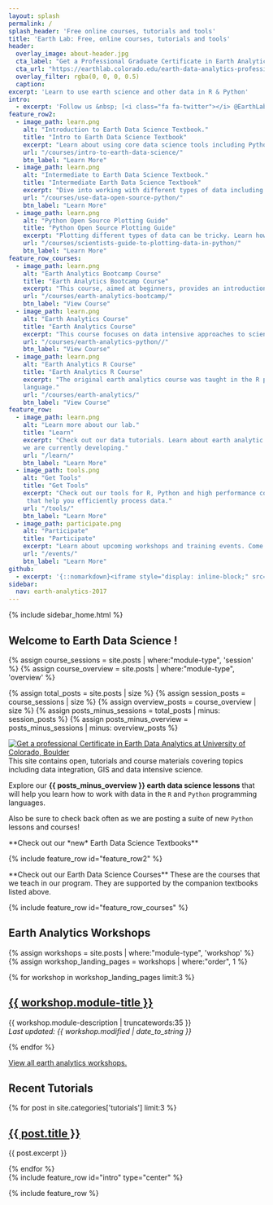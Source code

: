 ```yaml
---
layout: splash
permalink: /
splash_header: 'Free online courses, tutorials and tools'
title: 'Earth Lab: Free, online courses, tutorials and tools'
header:
  overlay_image: about-header.jpg
  cta_label: "Get a Professional Graduate Certificate in Earth Analytics"
  cta_url: "https://earthlab.colorado.edu/earth-data-analytics-professional-graduate-certificate?utm_source=eds&utm_medium=website&utm_campaign=certificate-2018"
  overlay_filter: rgba(0, 0, 0, 0.5)
  caption:
excerpt: 'Learn to use earth science and other data in R & Python'
intro:
  - excerpt: 'Follow us &nbsp; [<i class="fa fa-twitter"></i> @EarthLabCU](https://twitter.com/EarthLabCU){: .btn .btn--twitter}'
feature_row2:
  - image_path: learn.png
    alt: "Introduction to Earth Data Science Textbook."
    title: "Intro to Earth Data Science Textbook"
    excerpt: "Learn about using core data science tools including Python programming, Git, GitHub and Bash to support developing scientific data workflows in Open Source Python."
    url: "/courses/intro-to-earth-data-science/"
    btn_label: "Learn More"
  - image_path: learn.png
    alt: "Intermediate to Earth Data Science Textbook."
    title: "Intermediate Earth Data Science Textbook"
    excerpt: "Dive into working with different types of data including GIS, remote sensing, twitter data and more. Explore different data types and structures including geotiff, HDF, CSV, & JSON."
    url: "/courses/use-data-open-source-python/"
    btn_label: "Learn More"
  - image_path: learn.png
    alt: "Python Open Source Plotting Guide"
    title: "Python Open Source Plotting Guide"
    excerpt: "Plotting different types of data can be tricky. Learn how to create maps, plot time series data and more in this open source Python plotting guidebook."
    url: "/courses/scientists-guide-to-plotting-data-in-python/"
    btn_label: "Learn More"
feature_row_courses:
  - image_path: learn.png
    alt: "Earth Analytics Bootcamp Course"
    title: "Earth Analytics Bootcamp Course"
    excerpt: "This course, aimed at beginners, provides an introduction to core scientific programming skills in Python, version control using Git and GitHub and command line using Bash."
    url: "/courses/earth-analytics-bootcamp/"
    btn_label: "View Course"
  - image_path: learn.png
    alt: "Earth Analytics Course"
    title: "Earth Analytics Course"
    excerpt: "This course focuses on data intensive approaches to science challenges. The second in a series of 3 courses that make up our professional program."
    url: "/courses/earth-analytics-python//"
    btn_label: "View Course"
  - image_path: learn.png
    alt: "Earth Analytics R Course"
    title: "Earth Analytics R Course"
    excerpt: "The original earth analytics course was taught in the R programming
    language."
    url: "/courses/earth-analytics/"
    btn_label: "View Course"
feature_row:
  - image_path: learn.png
    alt: "Learn more about our lab."
    title: "Learn"
    excerpt: "Check out our data tutorials. Learn about earth analytic focused courses and programs
    we are currently developing."
    url: "/learn/"
    btn_label: "Learn More"
  - image_path: tools.png
    alt: "Get Tools"
    title: "Get Tools"
    excerpt: "Check out our tools for R, Python and high performance computing environments
     that help you efficiently process data."
    url: "/tools/"
    btn_label: "Learn More"
  - image_path: participate.png
    alt: "Participate"
    title: "Participate"
    excerpt: "Learn about upcoming workshops and training events. Come to our weekly data meetup or suggest a topic for us to cover!"
    url: "/events/"
    btn_label: "Learn More"
github:
  - excerpt: '{::nomarkdown}<iframe style="display: inline-block;" src="https://ghbtns.com/github-btn.html?user=mmistakes&repo=minimal-mistakes&type=star&count=true&size=large" frameborder="0" scrolling="0" width="160px" height="30px"></iframe> <iframe style="display: inline-block;" src="https://ghbtns.com/github-btn.html?user=mmistakes&repo=minimal-mistakes&type=fork&count=true&size=large" frameborder="0" scrolling="0" width="158px" height="30px"></iframe>{:/nomarkdown}'
sidebar:
  nav: earth-analytics-2017
---
```




<!-- hiding this until the functionality is fully working -->
<div class="sidebar notsticky">
  {% include sidebar_home.html %}
</div>

<div class="archive" markdown="1">

## Welcome to Earth Data Science !

{% assign course_sessions = site.posts | where:"module-type", 'session' %}
{% assign course_overview = site.posts | where:"module-type", 'overview' %}

{% assign total_posts = site.posts | size  %}
{% assign session_posts = course_sessions | size %}
{% assign overview_posts = course_overview | size %}
{% assign posts_minus_sessions = total_posts | minus: session_posts  %}
{% assign posts_minus_overview = posts_minus_sessions | minus: overview_posts %}



<div class = "prof-cert-wrapper">
<div id = "right" >
<a href="https://earthlab.colorado.edu/earth-data-analytics-professional-graduate-certificate?utm_source=eds&utm_medium=website&utm_campaign=certificate-2018" target="_blank"><img src="{{ site.url }}/images/earth-data-analytics-professional-certificate-banner.png" alt="Get a professional Certificate in Earth Data Analytics at University of Colorado, Boulder"></a>
</div>

<div id = "left" markdown="1">This site contains open, tutorials and course materials covering topics including data integration, GIS
and data intensive science.

Explore our **{{ posts_minus_overview }} earth data science lessons**
that will help you learn how to work with data in the `R` and `Python` programming languages.

Also be sure to check back often as we are posting a suite of new `Python` lessons and courses!
</div>
</div>

<div class="notice--info" markdown="1">
**Check out our *new* Earth Data Science Textbooks**
</div>

{% include feature_row id="feature_row2" %}

<div class="notice--info" markdown="1">
**Check out our Earth Data Science Courses**
These are the courses that we teach in our program. They are supported by the
companion textbooks listed above.
</div>

{% include feature_row id="feature_row_courses" %}


## Earth Analytics Workshops

{% assign workshops = site.posts | where:"module-type", 'workshop' %}
{% assign workshop_landing_pages = workshops | where:"order", 1 %}

{% for workshop in workshop_landing_pages limit:3 %}
<div class="list__item">
  <article class="archive__item" >
  <h2 class="archive__item-title">
    <a href="{{ site.url }}{{ workshop.permalink }}">{{ workshop.module-title }} </a></h2>
    <p class='archive__item-excerpt'>{{ workshop.module-description | truncatewords:35 }}
      <br><i>Last updated: {{ workshop.modified | date_to_string }}</i> </p>
  </article>
</div>

{% endfor %}

<a href="{{ site.url}}/workshops/">View all earth analytics workshops. </a>

## Recent Tutorials

{% for post in site.categories['tutorials'] limit:3 %}
<!-- List the most recent 3 tutorials  -->
<div class="list__item">
<article class="archive__item">
  <h2 class="archive__item-title"><a href="{{ site.baseurl }}{{ post.url}}">{{ post.title }}</a></h2>
  <p class="archive__item-excerpt">{{ post.excerpt }}</p>
</article>
</div>
{% endfor %}


</div>
{% include feature_row id="intro" type="center" %}

{% include feature_row %}
